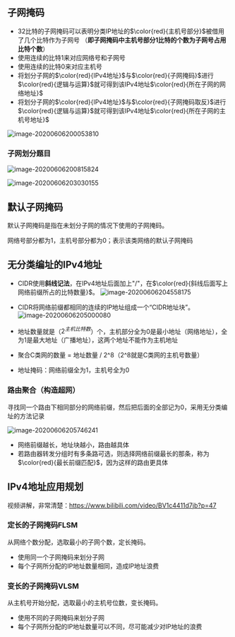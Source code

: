 ## 子网掩码

- 32比特的子网掩码可以表明分类IP地址的$\color{red}{主机号部分}$被借用了几个比特作为子网号  （**即子网掩码中主机号部分1比特的个数为子网号占用比特个数**）
- 使用连续的比特1来对应网络号和子网号
- 使用连续的比特0来对应主机号
- 将划分子网的$\color{red}{IPv4地址}$与$\color{red}{子网掩码}$进行$\color{red}{逻辑与运算}$就可得到该IPv4地址$\color{red}{所在子网的网络地址}$
- 将划分子网的$\color{red}{IPv4地址}$与$\color{red}{子网掩码取反}$进行$\color{red}{逻辑与运算}$就可得到该IPv4地址$\color{red}{所在子网的主机号地址}$

![image-20200606200053810](划分子网的IPv4地址.assets/image-20200606200053810.png)

### 子网划分题目

![image-20200606200815824](划分子网的IPv4地址.assets/image-20200606200815824.png)

![image-20200606203030155](划分子网的IPv4地址.assets/image-20200606203030155.png)

## 默认子网掩码

默认子网掩码是指在未划分子网的情况下使用的子网掩码。

网络号部分都为1，主机号部分都为0；表示该类网络的默认子网掩码

## 无分类编址的IPv4地址

- CIDR使用**斜线记法**，在IPv4地址后面加上"/"，在$\color{red}{斜线后面写上网络前缀所占的比特数量}$。
![image-20200606204558175](划分子网的IPv4地址.assets/image-20200606204558175.png)

- CIDR将网络前缀都相同的连续的IP地址组成一个“CIDR地址块”。
![image-20200606205000080](划分子网的IPv4地址.assets/image-20200606205000080.png)

- 地址数量就是（$2^{主机比特数}$）个，主机部分全为0是最小地址（网络地址），全为1是最大地址（广播地址），这两个地址不能作为主机地址
- 聚合C类网的数量 = 地址数量 / 2^8（2^8就是C类网的主机号数量）
- 地址掩码：网络前缀全为1，主机号全为0

### 路由聚合（构造超网）

寻找同一个路由下相同部分的网络前缀，然后把后面的全部记为0，采用无分类编址的方法记录

![image-20200606205746241](划分子网的IPv4地址.assets/image-20200606205746241.png)

- 网络前缀越长，地址块越小，路由越具体
- 若路由器转发分组时有多条路可选，则选择网络前缀最长的那条，称为$\color{red}{最长前缀匹配}$，因为这样的路由更具体

## IPv4地址应用规划

视频讲解，非常清楚：https://www.bilibili.com/video/BV1c4411d7jb?p=47

### 定长的子网掩码FLSM

从网络个数分配，选取最小的子网个数，定长掩码。

- 使用同一个子网掩码来划分子网
- 每个子网所分配的IP地址数量相同，造成IP地址浪费

### 变长的子网掩码VLSM

从主机号开始分配，选取最小的主机号位数，变长掩码。

- 使用不同的子网掩码来划分子网
- 每个子网所分配的IP地址数量可以不同，尽可能减少对IP地址的浪费